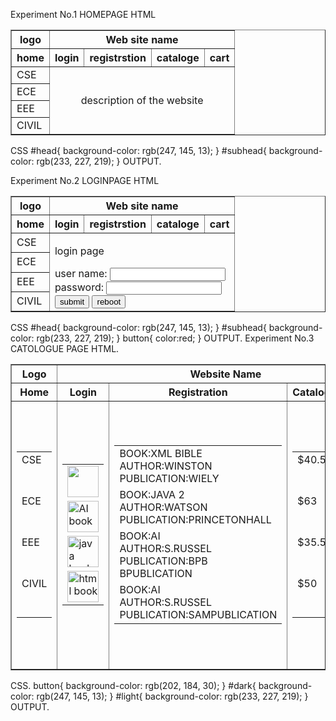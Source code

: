 Experiment No.1 
HOMEPAGE 
HTML 
<!DOCTYPE html> 
<html lang="en"> 
<head> 
    <meta charset="UTF-8"> 
<metaname="viewport"content="width=device-width,     
initialscale=1.0"> 
    <title>homepage</title> 
    <link rel="stylesheet" href="homepage.css"> 
</head> 
<body> 
    <table border="black"> 
        <tr id="head"> 
            <th >logo</th> 
            <th colspan="4">Web site name</th> 
        </tr> 
        <tr id="subhead"> 
            <th>home</th> 
            <th>login</th> 
            <th>registrstion</th> 
            <th>cataloge</th> 
            <th>cart</th> 
        </tr> 
        <tr> 
            <td>CSE</td> 
            <td align="center" rowspan="4" colspan="4"> 
      description of the website</td> 
        </tr> 
        <tr> 
            <td>ECE</td> 
        </tr> 
        <tr> 
            <td>EEE</td> 
        </tr> 
        <tr> 
            <td>CIVIL</td> 
        </tr> 
    </table> 
</body> 
</html> 
CSS 
#head{ 
    background-color: rgb(247, 145, 13); 
} 
#subhead{ 
    background-color: rgb(233, 227, 219); 
} 
OUTPUT. 
 
Experiment No.2 
LOGINPAGE 
HTML 
<!DOCTYPE html> 
<html lang="en"> 
<head> 
    <meta charset="UTF-8"> 
    <meta name="viewport" content="width=device-width, initial
scale=1.0"> 
    <title>loginpage</title> 
    <link rel="stylesheet" href="loginpage.css"> 
</head> 
<body> 
    <table border="black"> 
        <tr id="head"> 
            <th>logo</th> 
            <th colspan="4">Web site name</th> 
        </tr> 
        <tr id="subhead"> 
            <th>home</th> 
            <th>login</th> 
            <th>registrstion</th> 
            <th>cataloge</th> 
            <th>cart</th> 
        </tr> 
        <tr> 
            <td>CSE</td> 
            <td rowspan="4" colspan="4"> 
                <forms> 
                    <p>login page</p> 
                    <label for="nam">user name:  </label> 
                    <input type="text" id="nam" ><br> 
                    <label for="pass">password:</label> 
                    <input type="password" id="pass"><br> 
                    <button type="submit"> submit</button> 
                    <button type="reset">reboot</button> 
                </forms> 
            </td> 
        </tr> 
        <tr> 
            <td>ECE</td> 
        </tr> 
        <tr> 
            <td>EEE</td> 
        </tr> 
        <tr> 
<td>CIVIL</td> 
</tr> 
</table> 
</body> 
</html> 
CSS 
#head{ 
background-color: rgb(247, 145, 13); 
} 
#subhead{ 
background-color: rgb(233, 227, 219); 
} 
button{ 
color:red; 
} 
OUTPUT. 
Experiment No.3 
CATOLOGUE PAGE 
HTML. 
<!DOCTYPE html> 
<html lang="en"> 
<head> 
<meta charset="UTF-8"> 
<meta name="viewport" content="width=device-width, 
initial-scale=1.0"> 
<link rel="stylesheet" href="EXP3.css"> 
<title>catologuepage</title> 
</head> 
<body> 
<table border="black"> 
<tr id=”dark”> 
            <th>Logo</th> 
            <th colspan="4">Website Name</th> 
         </tr> 
         <tr id=”light”> 
            <th>Home</th> 
            <th>Login</th> 
            <th>Registration</th> 
            <th>Catalogue</th> 
            <th>Cart</th> 
         </tr> 
            <tr> 
               <td> 
                <table> 
                    <tr> 
                        <td>CSE<br><br><br></td> 
                    </tr> 
                    <tr> 
                        <td>ECE<br><br><br></td> 
                    </tr> 
                    <tr> 
                        <td>EEE<br><br><br></td> 
                    </tr> 
                    <tr> 
                        <td>CIVIL<br><br><br></td> 
                    </tr> 
                </table> 
               </td> 
                <td> 
                    <table> 
                        <tr> 
                            <td><img height="50px" 
width="50px" src="xml.jpeg" src="xml book"> </td> 
                        </tr> 
                        <tr> 
                            <td><img height="50px" 
width="50px" src="ai.jpeg" alt="AI book"></td> 
                        </tr> 
                        <tr> 
                            <td><img height="50px" 
width="50px" src="java.jpeg" alt="java book"></td> 
                        </tr> 
                        <tr> 
                            <td><img height="50px" 
width="50px" src="htm.jpeg" alt="html book"></td> 
                        </tr> 
                    </table> 
                </td> 
                <td> 
                    <table> 
                        <tr> 
                            <td>BOOK:XML 
BIBLE<br>AUTHOR:WINSTON<br>PUBLICATION:WIELY </td> 
                        </tr> 
                        <tr> 
                            <td>BOOK:JAVA 
2<br>AUTHOR:WATSON<br>PUBLICATION:PRINCETONHALL</td> 
                        </tr> 
                        <tr> 
                            
<td>BOOK:AI<br>AUTHOR:S.RUSSEL<br>PUBLICATION:BPB 
BPUBLICATION</td> 
                        </tr>                        <tr> 
                            
<td>BOOK:AI<br>AUTHOR:S.RUSSEL<br>PUBLICATION:SAMPUBLICATION
 </td> 
                        </tr> 
                    </table> 
                </td> 
                <td> 
                    <table> 
                          <tr> 
                            <td>$40.5<br><br><br></td> 
                          </tr> 
                          <tr> 
                            <td>$63<br><br><br></td> 
                          </tr>                          
<tr> 
                            <td>$35.5<br><br><br></td> 
                          </tr>                          
<tr> 
                            <td>$50<br><br><br></td> 
                          </tr> 
                    </table> 
                </td> 
                <td> 
                    <table> 
                        <tr> 
                            <td><button>Add to 
Cart</button><br><br><br></td> 
                        </tr> 
                        <tr> 
                            <td><button>Add to 
Cart</button><br><br><br></td> 
                        </tr> 
                        <tr> 
                            <td><button>Add to 
Cart</button><br><br><br></td> 
                        </tr> 
                        <tr> 
<td><button>Add to 
Cart</button><br><br><br></td> 
</tr> 
</table> 
</td> 
</tr> 
<tr> 
</tr> 
</table> 
</body> 
</html> 
CSS. 
button{ 
background-color: rgb(202, 184, 30); 
} 
#dark{ 
background-color: rgb(247, 145, 13); 
} 
#light{ 
background-color: rgb(233, 227, 219); 
} 
OUTPUT.
